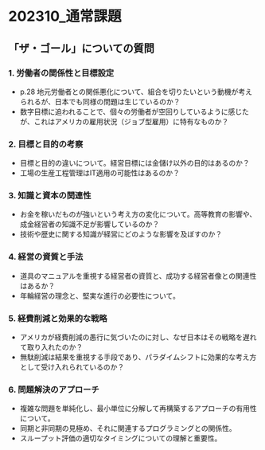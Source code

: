 
<style>  
  hr {  
    opacity: 0;  
    break-after: page;  
  }  
</style>

# 202310_通常課題

## 「ザ・ゴール」についての質問

### 1. 労働者の関係性と目標設定
- p.28 地元労働者との関係悪化について、組合を切りたいという動機が考えられるが、日本でも同様の問題は生じているのか？
- 数字目標に追われることで、個々の労働者が空回りしているように感じたが、これはアメリカの雇用状況（ジョブ型雇用）に特有なものか？

### 2. 目標と目的の考察
- 目標と目的の違いについて。経営目標には金儲け以外の目的はあるのか？
- 工場の生産工程管理はIT適用の可能性はあるのか？

### 3. 知識と資本の関連性
- お金を稼いだものが強いという考え方の変化について。高等教育の影響や、成金経営者の知識不足が影響しているのか？
- 技術や歴史に関する知識が経営にどのような影響を及ぼすのか？

### 4. 経営の資質と手法
- 道具のマニュアルを重視する経営者の資質と、成功する経営者像との関連性はあるか？
- 年輪経営の理念と、堅実な進行の必要性について。

### 5. 経費削減と効果的な戦略
- アメリカが経費削減の愚行に気づいたのに対し、なぜ日本はその戦略を遅れて取り入れたのか？
- 無駄削減は結果を重視する手段であり、パラダイムシフトに効果的な考え方として受け入れられているのか？

### 6. 問題解決のアプローチ
- 複雑な問題を単純化し、最小単位に分解して再構築するアプローチの有用性について。
- 同期と非同期の見極め、それに関連するプログラミングとの関係性。
- スループット評価の適切なタイミングについての理解と重要性。